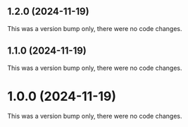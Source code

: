## 1.2.0 (2024-11-19)

This was a version bump only, there were no code changes.

## 1.1.0 (2024-11-19)

This was a version bump only, there were no code changes.

# 1.0.0 (2024-11-19)

This was a version bump only, there were no code changes.
